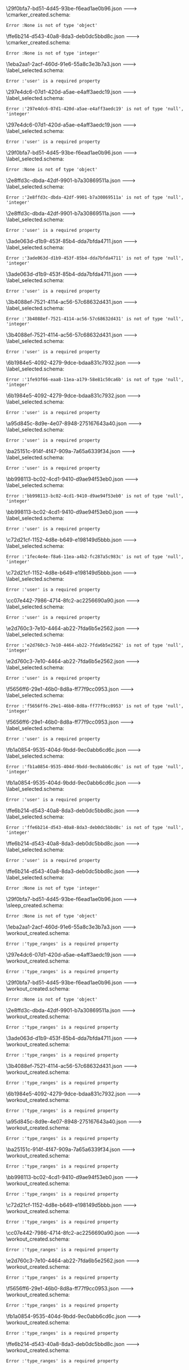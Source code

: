\29f0bfa7-bd51-4d45-93be-f6ead1ae0b96.json ---> \cmarker_created.schema:

	Error :None is not of type 'object'


\ffe6b214-d543-40a8-8da3-deb0dc5bbd8c.json ---> \cmarker_created.schema:

	Error :None is not of type 'integer'


\1eba2aa1-2acf-460d-91e6-55a8c3e3b7a3.json ---> \label_selected.schema:

	Error :'user' is a required property


\297e4dc6-07d1-420d-a5ae-e4aff3aedc19.json ---> \label_selected.schema:

	Error :'297e4dc6-07d1-420d-a5ae-e4aff3aedc19' is not of type 'null', 'integer'


\297e4dc6-07d1-420d-a5ae-e4aff3aedc19.json ---> \label_selected.schema:

	Error :'user' is a required property


\29f0bfa7-bd51-4d45-93be-f6ead1ae0b96.json ---> \label_selected.schema:

	Error :None is not of type 'object'


\2e8ffd3c-dbda-42df-9901-b7a30869511a.json ---> \label_selected.schema:

	Error :'2e8ffd3c-dbda-42df-9901-b7a30869511a' is not of type 'null', 'integer'


\2e8ffd3c-dbda-42df-9901-b7a30869511a.json ---> \label_selected.schema:

	Error :'user' is a required property


\3ade063d-d1b9-453f-85b4-dda7bfda4711.json ---> \label_selected.schema:

	Error :'3ade063d-d1b9-453f-85b4-dda7bfda4711' is not of type 'null', 'integer'


\3ade063d-d1b9-453f-85b4-dda7bfda4711.json ---> \label_selected.schema:

	Error :'user' is a required property


\3b4088ef-7521-4114-ac56-57c68632d431.json ---> \label_selected.schema:

	Error :'3b4088ef-7521-4114-ac56-57c68632d431' is not of type 'null', 'integer'


\3b4088ef-7521-4114-ac56-57c68632d431.json ---> \label_selected.schema:

	Error :'user' is a required property


\6b1984e5-4092-4279-9dce-bdaa831c7932.json ---> \label_selected.schema:

	Error :'1fe93f66-eaa8-11ea-a179-58e81c50ca6b' is not of type 'null', 'integer'


\6b1984e5-4092-4279-9dce-bdaa831c7932.json ---> \label_selected.schema:

	Error :'user' is a required property


\a95d845c-8d9e-4e07-8948-275167643a40.json ---> \label_selected.schema:

	Error :'user' is a required property


\ba25151c-914f-4f47-909a-7a65a6339f34.json ---> \label_selected.schema:

	Error :'user' is a required property


\bb998113-bc02-4cd1-9410-d9ae94f53eb0.json ---> \label_selected.schema:

	Error :'bb998113-bc02-4cd1-9410-d9ae94f53eb0' is not of type 'null', 'integer'


\bb998113-bc02-4cd1-9410-d9ae94f53eb0.json ---> \label_selected.schema:

	Error :'user' is a required property


\c72d21cf-1152-4d8e-b649-e198149d5bbb.json ---> \label_selected.schema:

	Error :'1fec4e4e-f8a6-11ea-a4b2-fc287a5c983c' is not of type 'null', 'integer'


\c72d21cf-1152-4d8e-b649-e198149d5bbb.json ---> \label_selected.schema:

	Error :'user' is a required property


\cc07e442-7986-4714-8fc2-ac2256690a90.json ---> \label_selected.schema:

	Error :'user' is a required property


\e2d760c3-7e10-4464-ab22-7fda6b5e2562.json ---> \label_selected.schema:

	Error :'e2d760c3-7e10-4464-ab22-7fda6b5e2562' is not of type 'null', 'integer'


\e2d760c3-7e10-4464-ab22-7fda6b5e2562.json ---> \label_selected.schema:

	Error :'user' is a required property


\f5656ff6-29e1-46b0-8d8a-ff77f9cc0953.json ---> \label_selected.schema:

	Error :'f5656ff6-29e1-46b0-8d8a-ff77f9cc0953' is not of type 'null', 'integer'


\f5656ff6-29e1-46b0-8d8a-ff77f9cc0953.json ---> \label_selected.schema:

	Error :'user' is a required property


\fb1a0854-9535-404d-9bdd-9ec0abb6cd6c.json ---> \label_selected.schema:

	Error :'fb1a0854-9535-404d-9bdd-9ec0abb6cd6c' is not of type 'null', 'integer'


\fb1a0854-9535-404d-9bdd-9ec0abb6cd6c.json ---> \label_selected.schema:

	Error :'user' is a required property


\ffe6b214-d543-40a8-8da3-deb0dc5bbd8c.json ---> \label_selected.schema:

	Error :'ffe6b214-d543-40a8-8da3-deb0dc5bbd8c' is not of type 'null', 'integer'


\ffe6b214-d543-40a8-8da3-deb0dc5bbd8c.json ---> \label_selected.schema:

	Error :'user' is a required property


\ffe6b214-d543-40a8-8da3-deb0dc5bbd8c.json ---> \label_selected.schema:

	Error :None is not of type 'integer'


\29f0bfa7-bd51-4d45-93be-f6ead1ae0b96.json ---> \sleep_created.schema:

	Error :None is not of type 'object'


\1eba2aa1-2acf-460d-91e6-55a8c3e3b7a3.json ---> \workout_created.schema:

	Error :'type_ranges' is a required property


\297e4dc6-07d1-420d-a5ae-e4aff3aedc19.json ---> \workout_created.schema:

	Error :'type_ranges' is a required property


\29f0bfa7-bd51-4d45-93be-f6ead1ae0b96.json ---> \workout_created.schema:

	Error :None is not of type 'object'


\2e8ffd3c-dbda-42df-9901-b7a30869511a.json ---> \workout_created.schema:

	Error :'type_ranges' is a required property


\3ade063d-d1b9-453f-85b4-dda7bfda4711.json ---> \workout_created.schema:

	Error :'type_ranges' is a required property


\3b4088ef-7521-4114-ac56-57c68632d431.json ---> \workout_created.schema:

	Error :'type_ranges' is a required property


\6b1984e5-4092-4279-9dce-bdaa831c7932.json ---> \workout_created.schema:

	Error :'type_ranges' is a required property


\a95d845c-8d9e-4e07-8948-275167643a40.json ---> \workout_created.schema:

	Error :'type_ranges' is a required property


\ba25151c-914f-4f47-909a-7a65a6339f34.json ---> \workout_created.schema:

	Error :'type_ranges' is a required property


\bb998113-bc02-4cd1-9410-d9ae94f53eb0.json ---> \workout_created.schema:

	Error :'type_ranges' is a required property


\c72d21cf-1152-4d8e-b649-e198149d5bbb.json ---> \workout_created.schema:

	Error :'type_ranges' is a required property


\cc07e442-7986-4714-8fc2-ac2256690a90.json ---> \workout_created.schema:

	Error :'type_ranges' is a required property


\e2d760c3-7e10-4464-ab22-7fda6b5e2562.json ---> \workout_created.schema:

	Error :'type_ranges' is a required property


\f5656ff6-29e1-46b0-8d8a-ff77f9cc0953.json ---> \workout_created.schema:

	Error :'type_ranges' is a required property


\fb1a0854-9535-404d-9bdd-9ec0abb6cd6c.json ---> \workout_created.schema:

	Error :'type_ranges' is a required property


\ffe6b214-d543-40a8-8da3-deb0dc5bbd8c.json ---> \workout_created.schema:

	Error :'type_ranges' is a required property


